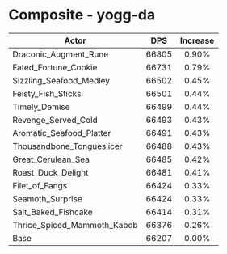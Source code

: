 # Composite - yogg-da
| Actor | DPS | Increase |
|---|:---:|:---:|
|Draconic_Augment_Rune|66805|0.90%|
|Fated_Fortune_Cookie|66731|0.79%|
|Sizzling_Seafood_Medley|66502|0.45%|
|Feisty_Fish_Sticks|66501|0.44%|
|Timely_Demise|66499|0.44%|
|Revenge_Served_Cold|66493|0.43%|
|Aromatic_Seafood_Platter|66491|0.43%|
|Thousandbone_Tongueslicer|66488|0.43%|
|Great_Cerulean_Sea|66485|0.42%|
|Roast_Duck_Delight|66481|0.41%|
|Filet_of_Fangs|66424|0.33%|
|Seamoth_Surprise|66424|0.33%|
|Salt_Baked_Fishcake|66414|0.31%|
|Thrice_Spiced_Mammoth_Kabob|66376|0.26%|
|Base|66207|0.00%|
